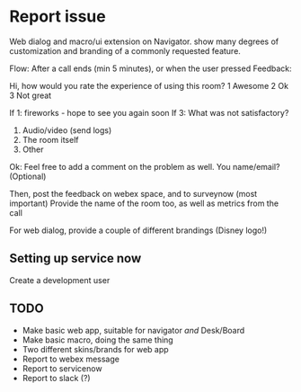 # Report issue

Web dialog and macro/ui extension on Navigator. show many degrees of customization and branding
of a commonly requested feature.

Flow:
After a call ends (min 5 minutes), or when the user pressed Feedback:

Hi, how would you rate the experience of using this room?
1 Awesome
2 Ok
3 Not great

If 1: fireworks - hope to see you again soon
If 3: What was not satisfactory?

1. Audio/video (send logs)
2. The room itself
3. Other

Ok: Feel free to add a comment on the problem as well.
You name/email? (Optional)

Then, post the feedback on webex space, and to surveynow (most important)
Provide the name of the room too, as well as metrics from the call

For web dialog, provide a couple of different brandings (Disney logo!)

## Setting up service now

Create a development user



## TODO

* Make basic web app, suitable for navigator *and* Desk/Board
* Make basic macro, doing the same thing
* Two different skins/brands for web app
* Report to webex message
* Report to servicenow
* Report to slack (?)
